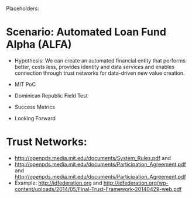 Placeholders:

# Scenario: Automated Loan Fund Alpha (ALFA)

* Hypothesis: We can create an automated financial entity that performs better, costs less, provides identity and data services and enables connection through trust networks for data-driven new value creation.

* MIT PoC

* Dominican Republic Field Test

* Success Metrics 

* Looking Forward

# Trust Networks:

* http://openpds.media.mit.edu/documents/System_Rules.pdf and 
* http://openpds.media.mit.edu/documents/Participation_Agreement.pdf and http://openpds.media.mit.edu/documents/Participation_Agreement.pdf
* Example: http://idfederation.org and http://idfederation.org/wp-content/uploads/2014/05/Final-Trust-Framework-20140429-web.pdf

